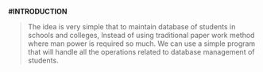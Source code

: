 **#INTRODUCTION**
>The idea is very simple that to maintain database of students in schools and colleges, Instead of using traditional paper work method where man power is required so much. We can use a simple program that will handle all the operations related to database management of students.
